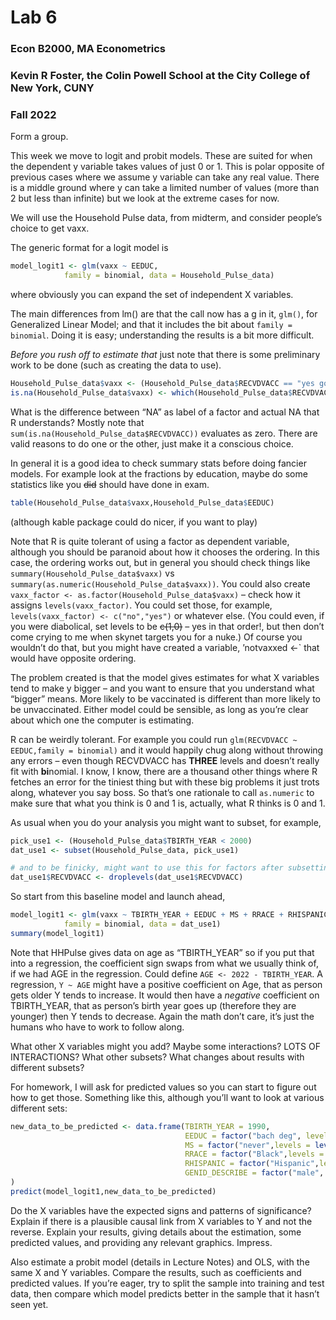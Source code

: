Lab 6
================

### Econ B2000, MA Econometrics

### Kevin R Foster, the Colin Powell School at the City College of New York, CUNY

### Fall 2022

Form a group.

This week we move to logit and probit models. These are suited for when
the dependent y variable takes values of just 0 or 1. This is polar
opposite of previous cases where we assume y variable can take any real
value. There is a middle ground where y can take a limited number of
values (more than 2 but less than infinite) but we look at the extreme
cases for now.

We will use the Household Pulse data, from midterm, and consider
people’s choice to get vaxx.

The generic format for a logit model is

``` r
model_logit1 <- glm(vaxx ~ EEDUC,
            family = binomial, data = Household_Pulse_data)
```

where obviously you can expand the set of independent X variables.

The main differences from lm() are that the call now has a g in it,
`glm()`, for Generalized Linear Model; and that it includes the bit
about `family = binomial`. Doing it is easy; understanding the results
is a bit more difficult.

*Before you rush off to estimate that* just note that there is some
preliminary work to be done (such as creating the data to use).

``` r
Household_Pulse_data$vaxx <- (Household_Pulse_data$RECVDVACC == "yes got vaxx")
is.na(Household_Pulse_data$vaxx) <- which(Household_Pulse_data$RECVDVACC == "NA") 
```

What is the difference between “NA” as label of a factor and actual NA
that R understands? Mostly note that
`sum(is.na(Household_Pulse_data$RECVDVACC))` evaluates as zero. There
are valid reasons to do one or the other, just make it a conscious
choice.

In general it is a good idea to check summary stats before doing fancier
models. For example look at the fractions by education, maybe do some
statistics like you ~~did~~ should have done in exam.

``` r
table(Household_Pulse_data$vaxx,Household_Pulse_data$EEDUC)
```

(although kable package could do nicer, if you want to play)

Note that R is quite tolerant of using a factor as dependent variable,
although you should be paranoid about how it chooses the ordering. In
this case, the ordering works out, but in general you should check
things like `summary(Household_Pulse_data$vaxx)` vs
`summary(as.numeric(Household_Pulse_data$vaxx))`. You could also create
`vaxx_factor <- as.factor(Household_Pulse_data$vaxx)` – check how it
assigns `levels(vaxx_factor)`. You could set those, for example,
`levels(vaxx_factor) <- c("no","yes")` or whatever else. (You could
even, if you were diabolical, set levels to be ~~c(1,0)~~ – yes in that
order!, but then don’t come crying to me when skynet targets you for a
nuke.) Of course you wouldn’t do that, but you might have created a
variable, ’notvaxxed \<-\` that would have opposite ordering.

The problem created is that the model gives estimates for what X
variables tend to make y bigger – and you want to ensure that you
understand what “bigger” means. More likely to be vaccinated is
different than more likely to be unvaccinated. Either model could be
sensible, as long as you’re clear about which one the computer is
estimating.

R can be weirdly tolerant. For example you could run
`glm(RECVDVACC ~ EEDUC,family = binomial)` and it would happily chug
along without throwing any errors – even though RECVDVACC has **THREE**
levels and doesn’t really fit with **bi**nomial. I know, I know, there
are a thousand other things where R fetches an error for the tiniest
thing but with these big problems it just trots along, whatever you say
boss. So that’s one rationale to call `as.numeric` to make sure that
what you think is 0 and 1 is, actually, what R thinks is 0 and 1.

As usual when you do your analysis you might want to subset, for
example,

``` r
pick_use1 <- (Household_Pulse_data$TBIRTH_YEAR < 2000) 
dat_use1 <- subset(Household_Pulse_data, pick_use1)

# and to be finicky, might want to use this for factors after subsetting in case some get lost
dat_use1$RECVDVACC <- droplevels(dat_use1$RECVDVACC) 
```

So start from this baseline model and launch ahead,

``` r
model_logit1 <- glm(vaxx ~ TBIRTH_YEAR + EEDUC + MS + RRACE + RHISPANIC + GENID_DESCRIBE,
            family = binomial, data = dat_use1)
summary(model_logit1)
```

Note that HHPulse gives data on age as “TBIRTH_YEAR” so if you put that
into a regression, the coefficient sign swaps from what we usually think
of, if we had AGE in the regression. Could define
`AGE <- 2022 - TBIRTH_YEAR`. A regression, `Y ~ AGE` might have a
positive coefficient on Age, that as person gets older Y tends to
increase. It would then have a *negative* coefficient on TBIRTH_YEAR,
that as person’s birth year goes up (therefore they are younger) then Y
tends to decrease. Again the math don’t care, it’s just the humans who
have to work to follow along.

What other X variables might you add? Maybe some interactions? LOTS OF
INTERACTIONS? What other subsets? What changes about results with
different subsets?

For homework, I will ask for predicted values so you can start to figure
out how to get those. Something like this, although you’ll want to look
at various different sets:

``` r
new_data_to_be_predicted <- data.frame(TBIRTH_YEAR = 1990,
                                       EEDUC = factor("bach deg", levels = levels(dat_use1$EEDUC)),
                                       MS = factor("never",levels = levels(dat_use1$MS)),
                                       RRACE = factor("Black",levels = levels(dat_use1$RRACE)),
                                       RHISPANIC = factor("Hispanic",levels = levels(dat_use1$RHISPANIC)),
                                       GENID_DESCRIBE = factor("male", levels = levels(dat_use1$GENID_DESCRIBE))
)
predict(model_logit1,new_data_to_be_predicted)
```

Do the X variables have the expected signs and patterns of significance?
Explain if there is a plausible causal link from X variables to Y and
not the reverse. Explain your results, giving details about the
estimation, some predicted values, and providing any relevant graphics.
Impress.

Also estimate a probit model (details in Lecture Notes) and OLS, with
the same X and Y variables. Compare the results, such as coefficients
and predicted values. If you’re eager, try to split the sample into
training and test data, then compare which model predicts better in the
sample that it hasn’t seen yet.
